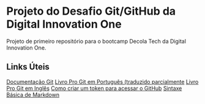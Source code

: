 ﻿# Projeto do Desafio Git/GitHub da Digital Innovation One
Projeto de primeiro repositório para o bootcamp Decola Tech da Digital Innovation One.

## Links Úteis
[Documentação Git](https://git-scm.com/docs/gittutorial)
[Livro Pro Git em Português (traduzido parcialmente](https://git-scm.com/book/pt-br/v2)
[Livro Pro Git em Inglês](https://git-scm.com/book/en/v2)
[Como criar um token para acessar o GitHub](https://docs.github.com/pt/authentication/keeping-your-account-and-data-secure/creating-a-personal-access-token)
[Sintaxe Básica de Markdown](https://www.markdownguide.org/basic-syntax/)
